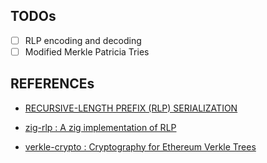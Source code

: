 ## TODOs

- [ ] RLP encoding and decoding
- [ ] Modified Merkle Patricia Tries

## REFERENCEs

- [RECURSIVE-LENGTH PREFIX (RLP) SERIALIZATION](https://ethereum.org/en/developers/docs/data-structures-and-encoding/rlp/)

- [zig-rlp : A zig implementation of RLP](https://github.com/gballet/zig-rlp)

- [verkle-crypto : Cryptography for Ethereum Verkle Trees](https://github.com/jsign/verkle-crypto)
